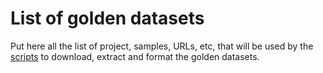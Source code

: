 # List of golden datasets

Put here all the list of project, samples, URLs, etc, that will be used by the [scripts](../scripts) to download, extract and format the golden datasets.
